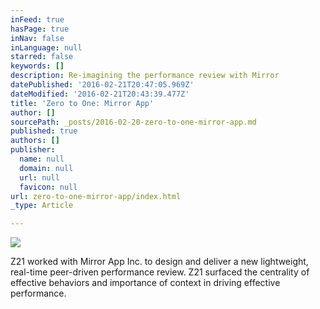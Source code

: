 ```yaml
---
inFeed: true
hasPage: true
inNav: false
inLanguage: null
starred: false
keywords: []
description: Re-imagining the performance review with Mirror
datePublished: '2016-02-21T20:47:05.969Z'
dateModified: '2016-02-21T20:43:39.477Z'
title: 'Zero to One: Mirror App'
author: []
sourcePath: _posts/2016-02-20-zero-to-one-mirror-app.md
published: true
authors: []
publisher:
  name: null
  domain: null
  url: null
  favicon: null
url: zero-to-one-mirror-app/index.html
_type: Article

---
```

![](https://the-grid-user-content.s3-us-west-2.amazonaws.com/5bfe75d0-ce0c-495a-b8c8-a2eddc216318.jpg)

Z21 worked with Mirror App Inc. to design and deliver a new lightweight, real-time peer-driven performance review. Z21 surfaced the centrality of effective behaviors and importance of context in driving effective performance.